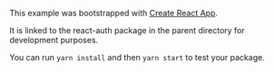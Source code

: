 This example was bootstrapped with [Create React App](https://github.com/facebook/create-react-app).

It is linked to the react-auth package in the parent directory for development purposes.

You can run `yarn install` and then `yarn start` to test your package.
